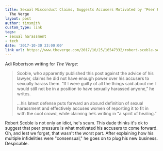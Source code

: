 ```yaml
---
title: Sexual Misconduct Claims, Suggests Accusers Motivated by ‘Peer Pressure’ |
  The Verge
layout: post
author: timsmith
custom_type: link
tags:
- sexual harassment
- tech
date: '2017-10-30 23:00:00'
link_url: https://www.theverge.com/2017/10/25/16547332/robert-scoble-sexual-harassment-misconduct-response-blog-post
---
```


Adi Robertson writing for *The Verge*:

> Scoble, who apparently published this post against the advice of his lawyer, claims he did not have enough power over his accusers to sexually harass them. “If I were guilty of all the things said about me I would still not be in a position to have sexually harassed anyone,” he writes.
>
> …his latest defense puts forward an absurd definition of sexual harassment and effectively accuses women of reporting it to fit in with the cool crowd, while claiming he’s writing in “a spirit of healing.”

Robert Scoble is not only an idiot, he's scum. This dude thinks it's ok to suggest that peer pressure is what motivated his accusers to come forward. Oh, and lest we forget, that wasn't the worst part. After explaining how his multiple infidelities were "consensual," he goes on to plug his new business. Despicable.

